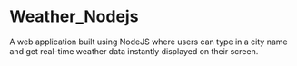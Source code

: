 # Weather_Nodejs
A web application built using NodeJS where users can type in a city name and get real-time weather data instantly displayed on their screen.
